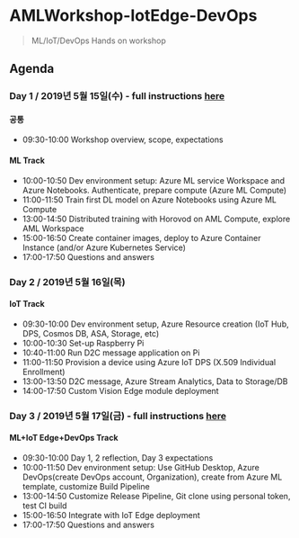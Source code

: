 # AMLWorkshop-IotEdge-DevOps
> ML/IoT/DevOps Hands on workshop

## Agenda
### Day 1 / 2019년 5월 15일(수) - full instructions [here](https://github.com/dem108/AMLWorkshop-IotEdge-DevOps/blob/master/Day1-AzureML.md)

#### 공통
- 09:30-10:00 Workshop overview, scope, expectations

#### ML Track
- 10:00-10:50 Dev environment setup: Azure ML service Workspace and Azure Notebooks. Authenticate, prepare compute (Azure ML Compute)
- 11:00-11:50 Train first DL model on Azure Notebooks using Azure ML Compute
- 13:00-14:50 Distributed training with Horovod on AML Compute, explore AML Workspace
- 15:00-16:50 Create container images, deploy to Azure Container Instance (and/or Azure Kubernetes Service)
- 17:00-17:50 Questions and answers


### Day 2 / 2019년 5월 16일(목)

#### IoT Track
- 09:30-10:00 Dev environment setup, Azure Resource creation (IoT Hub, DPS, Cosmos DB, ASA, Storage, etc)
- 10:00-10:30 Set-up Raspberry Pi
- 10:40-11:00 Run D2C message application on Pi
- 11:00-11:50 Provision a device using Azure IoT DPS (X.509 Individual Enrollment)
- 13:00-13:50 D2C message, Azure Stream Analytics, Data to Storage/DB
- 14:00-17:50 Custom Vision Edge module deployment


### Day 3 / 2019년 5월 17일(금) - full instructions [here](https://github.com/dem108/AMLWorkshop-IotEdge-DevOps/blob/master/Day3-DevOps-ML-IotEdge.md)

#### ML+IoT Edge+DevOps Track
- 09:30-10:00 Day 1, 2 reflection, Day 3 expectations
- 10:00-11:50 Dev environment setup: Use GitHub Desktop, Azure DevOps(create DevOps account, Organization), create from Azure ML template, customize Build Pipeline
- 13:00-14:50 Customize Release Pipeline, Git clone using personal token, test CI build
- 15:00-16:50 Integrate with IoT Edge deployment
- 17:00-17:50 Questions and answers

